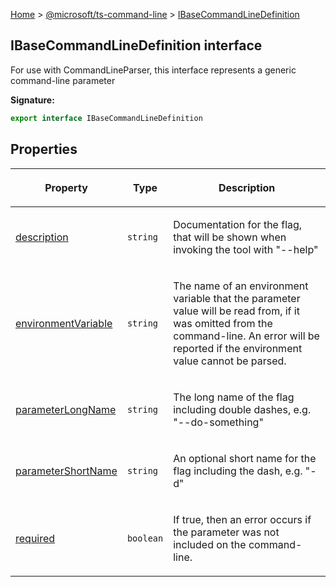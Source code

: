 [Home](./index) &gt; [@microsoft/ts-command-line](./ts-command-line.md) &gt; [IBaseCommandLineDefinition](./ts-command-line.ibasecommandlinedefinition.md)

## IBaseCommandLineDefinition interface

For use with CommandLineParser, this interface represents a generic command-line parameter

<b>Signature:</b>

```typescript
export interface IBaseCommandLineDefinition 
```

## Properties

|  <p>Property</p> | <p>Type</p> | <p>Description</p> |
|  --- | --- | --- |
|  <p>[description](./ts-command-line.ibasecommandlinedefinition.description.md)</p> | <p>`string`</p> | <p>Documentation for the flag, that will be shown when invoking the tool with "--help"</p> |
|  <p>[environmentVariable](./ts-command-line.ibasecommandlinedefinition.environmentvariable.md)</p> | <p>`string`</p> | <p>The name of an environment variable that the parameter value will be read from, if it was omitted from the command-line. An error will be reported if the environment value cannot be parsed.</p> |
|  <p>[parameterLongName](./ts-command-line.ibasecommandlinedefinition.parameterlongname.md)</p> | <p>`string`</p> | <p>The long name of the flag including double dashes, e.g. "--do-something"</p> |
|  <p>[parameterShortName](./ts-command-line.ibasecommandlinedefinition.parametershortname.md)</p> | <p>`string`</p> | <p>An optional short name for the flag including the dash, e.g. "-d"</p> |
|  <p>[required](./ts-command-line.ibasecommandlinedefinition.required.md)</p> | <p>`boolean`</p> | <p>If true, then an error occurs if the parameter was not included on the command-line.</p> |

